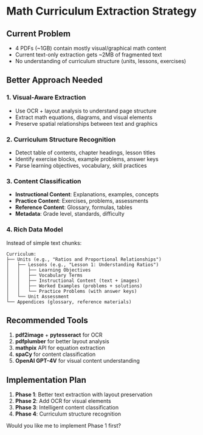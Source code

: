 # Math Curriculum Extraction Strategy

## Current Problem
- 4 PDFs (~1GB) contain mostly visual/graphical math content
- Current text-only extraction gets ~2MB of fragmented text
- No understanding of curriculum structure (units, lessons, exercises)

## Better Approach Needed

### 1. **Visual-Aware Extraction**
- Use OCR + layout analysis to understand page structure
- Extract math equations, diagrams, and visual elements
- Preserve spatial relationships between text and graphics

### 2. **Curriculum Structure Recognition**
- Detect table of contents, chapter headings, lesson titles
- Identify exercise blocks, example problems, answer keys
- Parse learning objectives, vocabulary, skill practices

### 3. **Content Classification**
- **Instructional Content**: Explanations, examples, concepts
- **Practice Content**: Exercises, problems, assessments
- **Reference Content**: Glossary, formulas, tables
- **Metadata**: Grade level, standards, difficulty

### 4. **Rich Data Model**
Instead of simple text chunks:
```
Curriculum:
├── Units (e.g., "Ratios and Proportional Relationships")
│   ├── Lessons (e.g., "Lesson 1: Understanding Ratios")
│   │   ├── Learning Objectives
│   │   ├── Vocabulary Terms
│   │   ├── Instructional Content (text + images)
│   │   ├── Worked Examples (problems + solutions)
│   │   └── Practice Problems (with answer keys)
│   └── Unit Assessment
└── Appendices (glossary, reference materials)
```

## Recommended Tools
1. **pdf2image** + **pytesseract** for OCR
2. **pdfplumber** for better layout analysis  
3. **mathpix** API for equation extraction
4. **spaCy** for content classification
5. **OpenAI GPT-4V** for visual content understanding

## Implementation Plan
1. **Phase 1**: Better text extraction with layout preservation
2. **Phase 2**: Add OCR for visual elements  
3. **Phase 3**: Intelligent content classification
4. **Phase 4**: Curriculum structure recognition

Would you like me to implement Phase 1 first?
